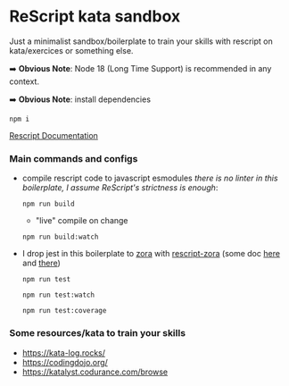 # ReScript kata sandbox

Just a minimalist sandbox/boilerplate to train your skills with rescript on kata/exercices or something else.

:arrow_right: **Obvious Note**: Node 18 (Long Time Support) is recommended in any context.

:arrow_right: **Obvious Note**: install dependencies
```shell
npm i
```

[Rescript Documentation](https://rescript-lang.org/docs/manual/latest/introduction)

### Main commands and configs

- compile rescript code to javascript esmodules _there is no linter in this boilerplate, I assume ReScript's strictness is enough_:

  ```shell
  npm run build
  ```
    - "live" compile on change

    ```shell
    npm run build:watch
    ```

- I drop jest in this boilerplate to [zora](https://github.com/lorenzofox3/zora) with [rescript-zora](https://github.com/dusty-phillips/rescript-zora) (some doc [here](https://dusty.phillips.codes/2021/04/18/introducing-rescript-zora/) and [there](https://dusty.phillips.codes/2021/08/02/quickly-testing-rescript-with-zora/))

  ```shell
  npm run test
  ```
  ```shell
  npm run test:watch
  ```
  ```shell
  npm run test:coverage
  ```
  
### Some resources/kata to train your skills

- https://kata-log.rocks/
- https://codingdojo.org/
- https://katalyst.codurance.com/browse